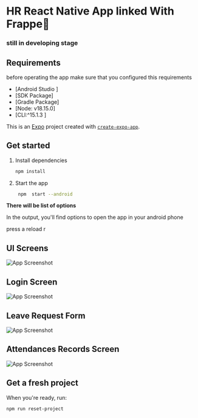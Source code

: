 # HR React Native App linked With Frappe👋
### still in developing stage

## Requirements
before operating the app make sure that you configured this requirements 


- [Android Studio ]
- [SDK Package]
- [Gradle Package]
- [Node: v18.15.0]
- [CLI:^15.1.3 ]


This is an [Expo](https://expo.dev) project created with [`create-expo-app`](https://www.npmjs.com/package/create-expo-app).

## Get started

1. Install dependencies

   ```bash
   npm install
   ```

2. Start the app

   ```bash
    npm  start --android
    ```
**There will be list of options** 

In the output, you'll find options to open the app in your android phone 

press a 
reload r

## UI Screens
![App Screenshot](app/Home.jpg)

## Login Screen
![App Screenshot](app/Login.jpg)

## Leave Request Form
![App Screenshot](app/leave.jpg)

## Attendances Records Screen
![App Screenshot](app/attendances.jpg)
## Get a fresh project

When you're ready, run:

```bash
npm run reset-project
```

